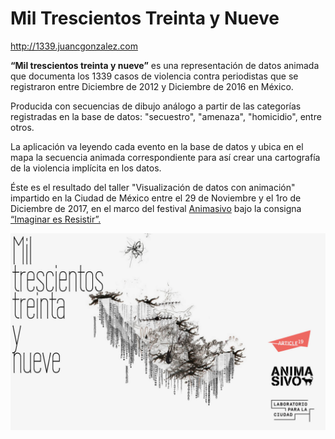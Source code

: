 # Mil Trescientos Treinta y Nueve

http://1339.juancgonzalez.com

**“Mil trescientos treinta y nueve”** es una representación de datos animada que documenta los 1339 casos de violencia contra periodistas que se registraron entre Diciembre de 2012 y Diciembre de 2016 en México.

Producida con secuencias de dibujo análogo a partir de las categorías registradas en la base de datos: "secuestro", "amenaza", "homicidio", entre otros.

La aplicación va leyendo cada evento en la base de datos y ubica en el mapa la secuencia animada correspondiente para así crear una cartografía de la violencia implícita en los datos.

Éste es el resultado del taller "Visualización de datos con animación" impartido en la Ciudad de México entre el 29 de Noviembre y el 1ro de Diciembre de 2017, en el marco del festival <a href="https://www.animasivo.net" target="_blank">Animasivo</a> bajo la consigna <a href="https://www.instagram.com/explore/tags/imaginaresresistir/" target="_blank">“Imaginar es Resistir”.</a>

[![1339](./src/img/MilTrescientosTreintaYNueve.jpg)](http://1339.juancgonzalez.com)
